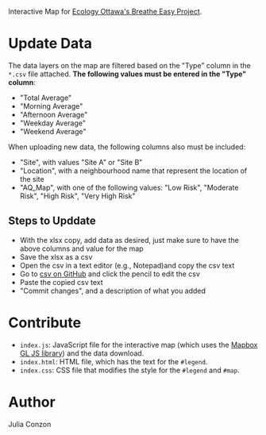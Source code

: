 Interactive Map for [Ecology Ottawa's Breathe Easy Project](https://ecologyottawa.ca/campaigns/active-city/breatheeasy/).

# Update Data
The data layers on the map are filtered based on the "Type" column in the `*.csv` file attached. **The following values must be entered in the "Type" column**:
- "Total Average"
- "Morning Average"
- "Afternoon Average"
- "Weekday Average"
- "Weekend Average"

When uploading new data, the following columns also must be included:
- "Site", with values "Site A" or "Site B"
- "Location", with a neighbourhood name that represent the location of the site
- "AQ_Map", with one of the following values: "Low Risk", "Moderate Risk", "High Risk", "Very High Risk"

## Steps to Upddate
- With the xlsx copy, add data as desired, just make sure to have the above columns and value for the map
- Save the xlsx as a csv
- Open the csv in a text editor (e.g., Notepad)and copy the csv text
- Go to [csv on GitHub](https://github.com/Noznoc/breathe-easy/blob/master/data_DUMMY.csv) and click the pencil to edit the csv
- Paste the copied csv text
- "Commit changes", and a description of what you added

# Contribute
- `index.js`: JavaScript file for the interactive map (which uses the [Mapbox GL JS library](https://docs.mapbox.com/mapbox-gl-js/api/)) and the data download.
- `index.html`: HTML file, which has the text for the `#legend`.
- `index.css`: CSS file that modifies the style for the `#legend` and `#map`.

# Author
Julia Conzon
